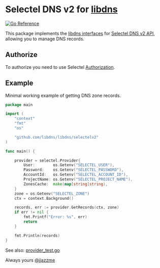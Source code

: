 # Selectel DNS v2 for [libdns](https://github.com/libdns/libdns)

[![Go Reference](https://pkg.go.dev/badge/test.svg)](https://pkg.go.dev/github.com/libdns/selectelv2)

This package implements the [libdns interfaces](https://github.com/libdns/libdns) for [Selectel DNS v2 API](https://developers.selectel.ru/docs/cloud-services/dns_api/dns_api_actual/), allowing you to manage DNS records.

## Authorize

To authorize you need to use Selectel [Authorization](https://developers.selectel.ru/docs/control-panel/authorization/#%D1%82%D0%BE%D0%BA%D0%B5%D0%BD-keystone).

## Example

Minimal working example of getting DNS zone records.

```go
package main

import (
	"context"
	"fmt"
	"os"

	"github.com/libdns/libdns/selectelv2"
)

func main() {

	provider = selectel.Provider{
		User:        os.Getenv("SELECTEL_USER"),
		Password:    os.Getenv("SELECTEL_PASSWORD"),
		AccountId:   os.Getenv("SELECTEL_ACCOUNT_ID"),
		ProjectName: os.Getenv("SELECTEL_PROJECT_NAME"),
		ZonesCache:  make(map[string]string),
	}
	zone = os.Getenv("SELECTEL_ZONE")
	ctx = context.Background()

	records, err := provider.GetRecords(ctx, zone)
	if err != nil {
        fmt.Printf("Error: %s", err)
        return
	}

	fmt.Println(records)
}

```

See also: [provider_test.go](https://github.com/libdns/selectelv2/blob/master/provider_test.go)

Always yours [@jjazzme](https://github.com/jjazzme)
